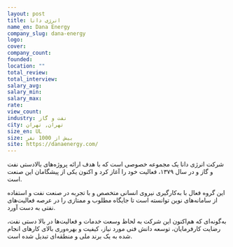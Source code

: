 ```yaml
---
layout: post
title: انرژی دانا
name_en: Dana Energy
company_slug: dana-energy
logo: 
cover: 
company_count:
founded:
location: ""
total_review: 
total_interview: 
salary_avg: 
salary_min: 
salary_max: 
rate: 
view_count: 
industry: نفت و گاز
city: تهران, تهران
size_en: UL
size: بیش از 1000 نفر
site: https://danaenergy.com/
---
```


شرکت انرژی دانا یک مجموعه خصوصی است که با هدف ارائه پروژه‌های بالادستی نفت و گاز و در سال ۱۳۷۹، فعالیت خود را آغاز کرد و اکنون یکی از پیشگامان این صنعت است.

این گروه فعال با به‌کارگیری نیروی انسانی متخصص و با تجربه در صنعت نفت و استفاده از سامانه‌های نوین توانسته است تا جایگاه مطلوب و ممتازی را در عرصه فعالیت‌های نفتی به دست آورد.

به‌گونه‌ای که هم‌اکنون این شرکت به لحاظ وسعت خدمات و فعالیت‌ها در بالا دستی نفت، رضایت کارفرمایان، توسعه دانش فنی مورد نیاز، کیفیت و بهره‌وری بالای کارهای انجام شده به یک برند ملی و منطقه‌ای تبدیل شده است.